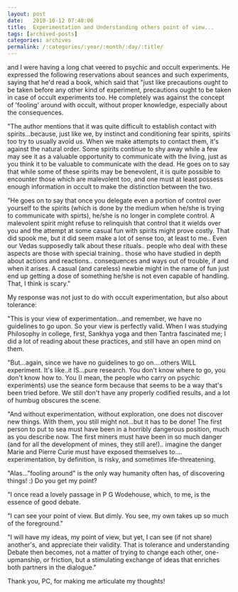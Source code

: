 ```yaml
---
layout: post
date:	2010-10-12 07:48:00
title:  Experimentation and Understanding others point of view...
tags: [archived-posts]
categories: archives
permalink: /:categories/:year/:month/:day/:title/
---
```

<lj user="prashanthchengi"> and I were having a long chat  veered to psychic and occult experiments. He expressed the following reservations about seances and such experiments, saying that he'd read a book, which said that "just like precautions ought to be taken before any other kind of experiment,  precautions ought to be taken in case of occult experiments too.  He completely was against the concept of 'fooling' around with occult,  without proper knowledge, especially about the consequences. 

"The author mentions that it was quite difficult to establish contact with spirits...because, just like we, by instinct and conditioning fear spirits,  spirits too try to usually avoid us.    When we make attempts to contact them,  it's against the natural order.  Some spirits continue to shy away while a few may see it as a valuable opportunity to communicate with the living,  just as you think it to be valuable to communicate with the dead.  He goes on to say that while some of these spirits may be benevolent,  it is quite possible to encounter those which are malevolent too,  and one must at least possess enough information in occult to make the distinction between the two.

"He goes on to say that once you delegate even a portion of control over yourself to the spirits (which is done by the medium when he/she is trying to communicate with spirts),  he/she is no longer in complete control.  A malevolent spirit might refuse to relinquish that control that it wields over you and the attempt at some casual fun with spirits might prove costly.   That did spook me,  but it did seem make a lot of sense too, at least to me..  Even our Vedas supposedly talk about these rituals.. people who deal with these aspects are those with special training.. those who have studied in depth about actions and reactions.. consequences and ways out of trouble,  if and when it arises.  A casual (and careless) newbie might in the name of fun just end up getting a dose of something he/she is not even capable of handling.  That,  I think is scary."


My response was not just to do with occult experimentation, but also about tolerance:


"This is your view of experimentation...and remember, we have no guidelines to go upon. So your view is perfectly valid. When I was studying Philosophy in college, first, Sankhya yoga and then Tantra fascinated me; I did a lot of reading about these practices, and still have an open mind on them.

"But...again, since we have no guidelines to go on....others WILL experiment. It's like..it IS...pure research. You don't know where to go, you don't know how to. You  (I mean, the people who carry on psychic experiments) use the seance form because that seems to be a way that's been tried before. We still don't have any properly codified results, and a lot of humbug obscures the scene.

"And without experimentation, without exploration, one does not discover new things. With them, you still might not...but it has to be done! The first person to put to sea must have been in a horribly dangerous position, much as you describe now. The first miners must have been in so much danger (and for all the development of mines, they still are!).. imagine the danger Marie and Pierre Curie must have exposed themselves to.... experimentation, by definition, is risky, and sometimes life-threatening.

"Alas..."fooling around" is the only way humanity often has, of discovering things! :)  Do you get my point?

"I once read a lovely passage in P G Wodehouse, which, to me, is the essence of good debate.

"I can see your point of view. But dimly. You see, my own takes up so much of the foreground."

"I will have my ideas, my point of view, but yet, I can see (if not share) another's, and appreciate their validity. That is tolerance and understanding Debate then becomes, not a matter of trying to change each other, one-upmanship, or friction, but a stimulating exchange of ideas that enriches both partners in the dialogue."

Thank you, PC, for making me articulate my thoughts!
